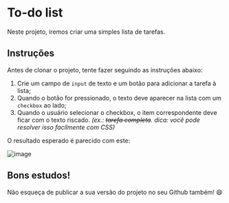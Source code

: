 # To-do list

Neste projeto, iremos criar uma simples lista de tarefas.

## Instruções

Antes de clonar o projeto, tente fazer seguindo as instruções abaixo:

1. Crie um campo de `input` de texto e um botão para adicionar a tarefa à lista;
2. Quando o botão for pressionado, o texto deve aparecer na lista com um `checkbox` ao lado;
3. Quando o usuário selecionar o checkbox, o item correspondente deve ficar com o texto riscado. _(ex.: ~~tarefa completa~~. dica: você pode resolver isso facilmente com CSS)_

O resultado esperado é parecido com este:

![image](https://user-images.githubusercontent.com/101514539/176980902-ec894ecd-68c7-4d7c-8c2a-57f357e12c1d.png)


## Bons estudos!

Não esqueça de publicar a sua versão do projeto no seu Github também! :smile:
